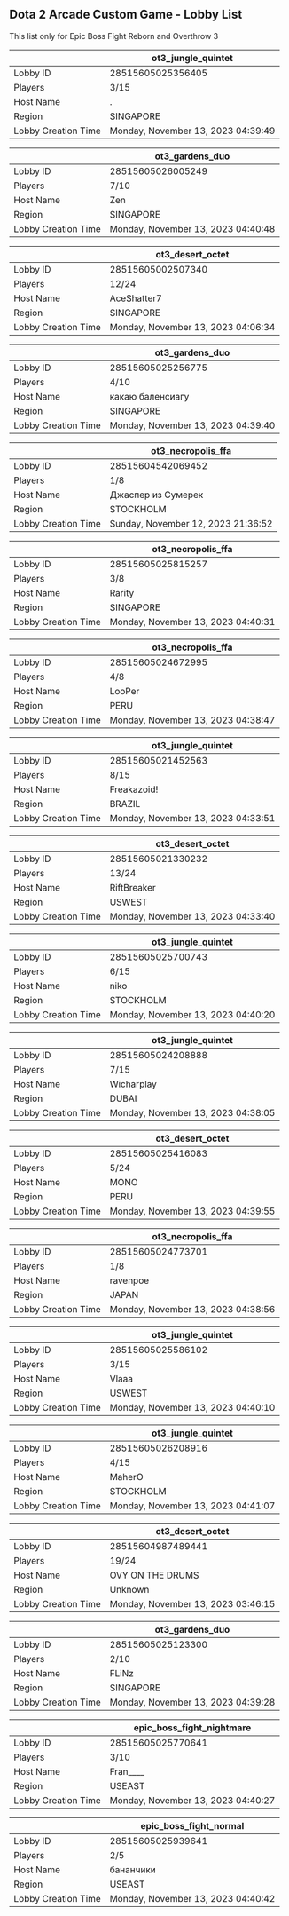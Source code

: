 ## Dota 2 Arcade Custom Game - Lobby List

This list only for Epic Boss Fight Reborn and Overthrow 3

|  | ot3_jungle_quintet |
| ------ | ------ |
| Lobby ID | 28515605025356405 |
| Players | 3/15 |
| Host Name | . |
| Region | SINGAPORE |
| Lobby Creation Time | Monday, November 13, 2023 04:39:49 |


|  | ot3_gardens_duo |
| ------ | ------ |
| Lobby ID | 28515605026005249 |
| Players | 7/10 |
| Host Name | Zen |
| Region | SINGAPORE |
| Lobby Creation Time | Monday, November 13, 2023 04:40:48 |


|  | ot3_desert_octet |
| ------ | ------ |
| Lobby ID | 28515605002507340 |
| Players | 12/24 |
| Host Name | AceShatter7 |
| Region | SINGAPORE |
| Lobby Creation Time | Monday, November 13, 2023 04:06:34 |


|  | ot3_gardens_duo |
| ------ | ------ |
| Lobby ID | 28515605025256775 |
| Players | 4/10 |
| Host Name | какаю баленсиагу |
| Region | SINGAPORE |
| Lobby Creation Time | Monday, November 13, 2023 04:39:40 |


|  | ot3_necropolis_ffa |
| ------ | ------ |
| Lobby ID | 28515604542069452 |
| Players | 1/8 |
| Host Name | Джаспер из Сумерек |
| Region | STOCKHOLM |
| Lobby Creation Time | Sunday, November 12, 2023 21:36:52 |


|  | ot3_necropolis_ffa |
| ------ | ------ |
| Lobby ID | 28515605025815257 |
| Players | 3/8 |
| Host Name | Rarity |
| Region | SINGAPORE |
| Lobby Creation Time | Monday, November 13, 2023 04:40:31 |


|  | ot3_necropolis_ffa |
| ------ | ------ |
| Lobby ID | 28515605024672995 |
| Players | 4/8 |
| Host Name | LooPer |
| Region | PERU |
| Lobby Creation Time | Monday, November 13, 2023 04:38:47 |


|  | ot3_jungle_quintet |
| ------ | ------ |
| Lobby ID | 28515605021452563 |
| Players | 8/15 |
| Host Name | Freakazoid! |
| Region | BRAZIL |
| Lobby Creation Time | Monday, November 13, 2023 04:33:51 |


|  | ot3_desert_octet |
| ------ | ------ |
| Lobby ID | 28515605021330232 |
| Players | 13/24 |
| Host Name | RiftBreaker |
| Region | USWEST |
| Lobby Creation Time | Monday, November 13, 2023 04:33:40 |


|  | ot3_jungle_quintet |
| ------ | ------ |
| Lobby ID | 28515605025700743 |
| Players | 6/15 |
| Host Name | niko |
| Region | STOCKHOLM |
| Lobby Creation Time | Monday, November 13, 2023 04:40:20 |


|  | ot3_jungle_quintet |
| ------ | ------ |
| Lobby ID | 28515605024208888 |
| Players | 7/15 |
| Host Name | Wicharplay |
| Region | DUBAI |
| Lobby Creation Time | Monday, November 13, 2023 04:38:05 |


|  | ot3_desert_octet |
| ------ | ------ |
| Lobby ID | 28515605025416083 |
| Players | 5/24 |
| Host Name | MONO |
| Region | PERU |
| Lobby Creation Time | Monday, November 13, 2023 04:39:55 |


|  | ot3_necropolis_ffa |
| ------ | ------ |
| Lobby ID | 28515605024773701 |
| Players | 1/8 |
| Host Name | ravenpoe |
| Region | JAPAN |
| Lobby Creation Time | Monday, November 13, 2023 04:38:56 |


|  | ot3_jungle_quintet |
| ------ | ------ |
| Lobby ID | 28515605025586102 |
| Players | 3/15 |
| Host Name | Vlaaa |
| Region | USWEST |
| Lobby Creation Time | Monday, November 13, 2023 04:40:10 |


|  | ot3_jungle_quintet |
| ------ | ------ |
| Lobby ID | 28515605026208916 |
| Players | 4/15 |
| Host Name | MaherO |
| Region | STOCKHOLM |
| Lobby Creation Time | Monday, November 13, 2023 04:41:07 |


|  | ot3_desert_octet |
| ------ | ------ |
| Lobby ID | 28515604987489441 |
| Players | 19/24 |
| Host Name | OVY ON THE DRUMS |
| Region | Unknown |
| Lobby Creation Time | Monday, November 13, 2023 03:46:15 |


|  | ot3_gardens_duo |
| ------ | ------ |
| Lobby ID | 28515605025123300 |
| Players | 2/10 |
| Host Name | FLiNz |
| Region | SINGAPORE |
| Lobby Creation Time | Monday, November 13, 2023 04:39:28 |


|  | epic_boss_fight_nightmare |
| ------ | ------ |
| Lobby ID | 28515605025770641 |
| Players | 3/10 |
| Host Name | Fran____ |
| Region | USEAST |
| Lobby Creation Time | Monday, November 13, 2023 04:40:27 |


|  | epic_boss_fight_normal |
| ------ | ------ |
| Lobby ID | 28515605025939641 |
| Players | 2/5 |
| Host Name | бананчики |
| Region | USEAST |
| Lobby Creation Time | Monday, November 13, 2023 04:40:42 |


